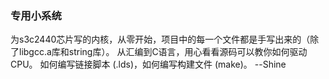 ### 专用小系统
为s3c2440芯片写的内核，从零开始，项目中的每一个文件都是手写出来的（除了libgcc.a库和string库）。
从汇编到C语言，用心看看源码可以教你如何驱动CPU。
如何编写链接脚本 (.lds)，如何编写构建文件 (make)。
--Shine